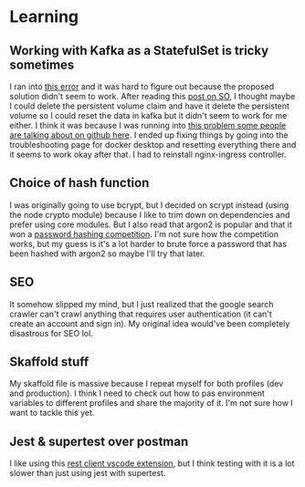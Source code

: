 # Learning

## Working with Kafka as a StatefulSet is tricky sometimes

I ran into [this error](https://www.orchome.com/10529) and it was hard to figure out because the proposed solution didn't seem to work. After reading this [post on SO](https://stackoverflow.com/questions/65687515/delete-kubernetes-persistent-volume-from-statefulset-after-scale-down), I thought maybe I could delete the persistent volume claim and have it delete the persistent volume so I could reset the data in kafka but it didn't seem to work for me either. I think it was because I was running into [this problem some people are talking about on github here](https://github.com/kubernetes/kubernetes/issues/69697). I ended up fixing things by going into the troubleshooting page for docker desktop and resetting everything there and it seems to work okay after that. I had to reinstall nginx-ingress controller. 

## Choice of hash function

I was originally going to use bcrypt, but I decided on scrypt instead (using the node crypto module) because I like to trim down on dependencies and prefer using core modules. But I also read that argon2 is popular and that it won a [password hashing competition](https://en.wikipedia.org/wiki/Password_Hashing_Competition). I'm not sure how the competition works, but my guess is it's a lot harder to brute force a password that has been hashed with argon2 so maybe I'll try that later.

## SEO 

It somehow slipped my mind, but I just realized that the google search crawler can't crawl anything that requires user authentication (it can't create an account and sign in). My original idea would've been completely disastrous for SEO lol. 

## Skaffold stuff 

My skaffold file is massive because I repeat myself for both profiles (dev and production). I think I need to check out how to pas environment variables to different profiles and share the majority of it. I'm not sure how I want to tackle this yet.

## Jest & supertest over postman 

I like using this [rest client vscode extension](https://marketplace.visualstudio.com/items?itemName=humao.rest-client), but I think testing with it is a lot slower than just using jest with supertest.